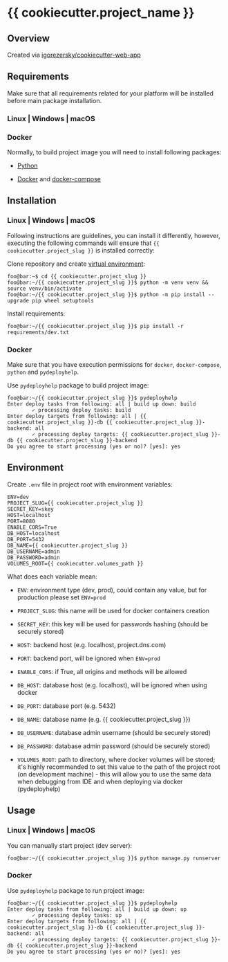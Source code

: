 # {{ cookiecutter.project_name }}

## Overview

Created via [igorezersky/cookiecutter-web-app](https://github.com/igorezersky/cookiecutter-web-app)

## Requirements

Make sure that all requirements related for your platform will be installed before main package installation.

### Linux | Windows | macOS

### Docker

Normally, to build project image you will need to install following packages:

- [Python](https://python.org/downloads)

- [Docker](https://docs.docker.com/get-docker/) and [docker-compose](https://docs.docker.com/compose/install/)

## Installation

### Linux | Windows | macOS

Following instructions are guidelines, you can install it differently, however,
executing the following commands will ensure that `{{ cookiecutter.project_slug }}` is installed correctly:

Clone repository and create [virtual environment](https://docs.python.org/3/library/venv.html):

```console
foo@bar:~$ cd {{ cookiecutter.project_slug }}
foo@bar:~/{{ cookiecutter.project_slug }}$ python -m venv venv && source venv/bin/activate
foo@bar:~/{{ cookiecutter.project_slug }}$ python -m pip install --upgrade pip wheel setuptools
```

Install requirements:

```console
foo@bar:~/{{ cookiecutter.project_slug }}$ pip install -r requirements/dev.txt
```

### Docker

Make sure that you have execution permissions for `docker`, `docker-compose`, `python` and `pydeployhelp`.

Use `pydeployhelp` package to build project image:

```console
foo@bar:~/{{ cookiecutter.project_slug }}$ pydeployhelp
Enter deploy tasks from following: all | build up down: build
        ✓ processing deploy tasks: build
Enter deploy targets from following: all | {{ cookiecutter.project_slug }}-db {{ cookiecutter.project_slug }}-backend: all
        ✓ processing deploy targets: {{ cookiecutter.project_slug }}-db {{ cookiecutter.project_slug }}-backend
Do you agree to start processing (yes or no)? [yes]: yes
```

## Environment

Create `.env` file in project root with environment variables:

```text
ENV=dev
PROJECT_SLUG={{ cookiecutter.project_slug }}
SECRET_KEY=skey
HOST=localhost
PORT=8080
ENABLE_CORS=True
DB_HOST=localhost
DB_PORT=5432
DB_NAME={{ cookiecutter.project_slug }}
DB_USERNAME=admin
DB_PASSWORD=admin
VOLUMES_ROOT={{ cookiecutter.volumes_path }}
```

What does each variable mean:

* `ENV`: environment type (dev, prod), could contain any value, but for production please set `ENV=prod`

* `PROJECT_SLUG`: this name will be used for docker containers creation

* `SECRET_KEY`: this key will be used for passwords hashing (should be securely stored)

* `HOST`: backend host (e.g. localhost, project.dns.com)

* `PORT`: backend port, will be ignored when `ENV=prod`

* `ENABLE_CORS`: if True, all origins and methods will be allowed

* `DB_HOST`: database host (e.g. localhost), will be ignored when using docker

* `DB_PORT`: database port (e.g. 5432)

* `DB_NAME`: database name (e.g. {{ cookiecutter.project_slug }})

* `DB_USERNAME`: database admin username (should be securely stored)

* `DB_PASSWORD`: database admin password (should be securely stored)

* `VOLUMES_ROOT`: path to directory, where docker volumes will be stored; it's highly recommended to set this value to the path of the project root (on development machine) - this will allow you to use the same data when debugging from IDE and when deploying via docker (pydeployhelp)

## Usage

### Linux | Windows | macOS

You can manually start project (dev server):

```console
foo@bar:~/{{ cookiecutter.project_slug }}$ python manage.py runserver
```

### Docker

Use `pydeployhelp` package to run project image:

```console
foo@bar:~/{{ cookiecutter.project_slug }}$ pydeployhelp
Enter deploy tasks from following: all | build up down: up
        ✓ processing deploy tasks: up
Enter deploy targets from following: all | {{ cookiecutter.project_slug }}-db {{ cookiecutter.project_slug }}-backend: all
        ✓ processing deploy targets: {{ cookiecutter.project_slug }}-db {{ cookiecutter.project_slug }}-backend
Do you agree to start processing (yes or no)? [yes]: yes
```
